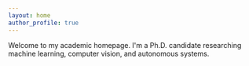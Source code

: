 ```yaml
---
layout: home
author_profile: true
---
```


Welcome to my academic homepage. I'm a Ph.D. candidate researching machine learning, computer vision, and autonomous systems.

